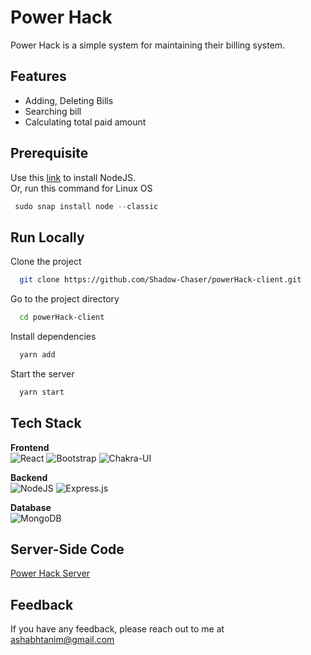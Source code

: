 # Power Hack

Power Hack is a simple system for maintaining their billing system.

## Features

- Adding, Deleting Bills
- Searching bill
- Calculating total paid amount

## Prerequisite

Use this [link](https://nodejs.org/en/download/) to install NodeJS.  
Or, run this command for Linux OS

```javascript
 sudo snap install node --classic
```

## Run Locally

Clone the project

```bash
  git clone https://github.com/Shadow-Chaser/powerHack-client.git
```

Go to the project directory

```bash
  cd powerHack-client
```

Install dependencies

```bash
  yarn add
```
Start the server

```bash
  yarn start
```

## Tech Stack

**Frontend**   
![React](https://img.shields.io/badge/react-%2320232a.svg?style=for-the-badge&logo=react&logoColor=%2361DAFB) 
![Bootstrap](https://img.shields.io/badge/bootstrap-%23563D7C.svg?style=for-the-badge&logo=bootstrap&logoColor=white) 
![Chakra-UI](https://img.shields.io/badge/Chakra--UI-319795?style=for-the-badge&logo=chakra-ui&logoColor=white)


**Backend**  
![NodeJS](https://img.shields.io/badge/node.js-6DA55F?style=for-the-badge&logo=node.js&logoColor=white)
![Express.js](https://img.shields.io/badge/express.js-%23404d59.svg?style=for-the-badge&logo=express&logoColor=%2361DAFB)



**Database**  
![MongoDB](https://img.shields.io/badge/MongoDB-%234ea94b.svg?style=for-the-badge&logo=mongodb&logoColor=white)



## Server-Side Code
[Power Hack Server](https://github.com/Shadow-Chaser/powerHack-server)


## Feedback

If you have any feedback, please reach out to me at ashabhtanim@gmail.com

  